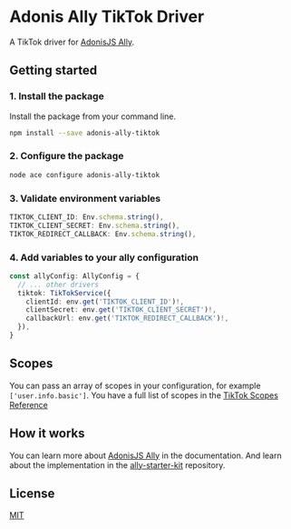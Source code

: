 # Adonis Ally TikTok Driver

A TikTok driver for [AdonisJS Ally](https://docs.adonisjs.com/guides/social-auth).

## Getting started

### 1. Install the package

Install the package from your command line.

```bash
npm install --save adonis-ally-tiktok
```

### 2. Configure the package

```bash
node ace configure adonis-ally-tiktok
```

### 3. Validate environment variables

```ts
TIKTOK_CLIENT_ID: Env.schema.string(),
TIKTOK_CLIENT_SECRET: Env.schema.string(),
TIKTOK_REDIRECT_CALLBACK: Env.schema.string(),
```

### 4. Add variables to your ally configuration

```ts
const allyConfig: AllyConfig = {
  // ... other drivers
  tiktok: TikTokService({
    clientId: env.get('TIKTOK_CLIENT_ID')!,
    clientSecret: env.get('TIKTOK_CLIENT_SECRET')!,
    callbackUrl: env.get('TIKTOK_REDIRECT_CALLBACK')!,
  }),
}
```

## Scopes

You can pass an array of scopes in your configuration, for example `['user.info.basic']`. You have a full list of scopes in the [TikTok Scopes Reference](https://developers.tiktok.com/doc/tiktok-api-scopes/)

## How it works

You can learn more about [AdonisJS Ally](https://docs.adonisjs.com/guides/social-auth) in the documentation. And learn about the implementation in the [ally-starter-kit](https://github.com/adonisjs-community/ally-starter-kit) repository.

## License

[MIT](LICENSE)

